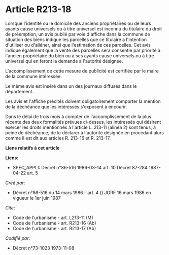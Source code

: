 # Article R213-18

Lorsque l'identité ou le domicile des anciens propriétaires ou de leurs ayants cause universels ou à titre universel est
inconnu du titulaire du droit de préemption, un avis publié par voie d'affiche dans la commune de situation des biens indique
les parcelles que ce titulaire a l'intention d'utiliser ou d'aliéner, ainsi que l'estimation de ces parcelles. Cet avis
indique également que la vente des parcelles sera consentie par priorité à l'ancien propriétaire du bien ou à ses ayants
cause universels ou à titre universel qui en feront la demande à l'autorité désignée.

L'accomplissement de cette mesure de publicité est certifiée par le maire de la commune intéressée.

Le même avis est inséré dans un des journaux diffusés dans le département.

Les avis et l'affiche précités doivent obligatoirement comporter la mention de la déchéance que les intéressés s'exposent à
encourir.

Dans le délai de trois mois à compter de l'accomplissement de la plus récente des deux formalités prévues ci-dessus, les
intéressés qui désirent exercer les droits mentionnés à l'article L. 213-11 (alinéa 2) sont tenus, à peine de déchéance, de
le déclarer à l'autorité désignée en procédant alors comme il est dit aux articles R. 213-16 et R. 213-17.

**Liens relatifs à cet article**

**Liens**:

  - SPEC_APPLI: Décret n°86-516 1986-03-14 art. 10 Décret 87-284 1987-04-22 art. 5

_Créé par_:

  - Décret n°86-516 du 14 mars 1986 - art. 4 () JORF 16 mars 1986 en vigueur le   1er juin 1987

_Cite_:

  - Code de l'urbanisme - art. L213-11 (M)
  - Code de l'urbanisme - art. R213-16 (Ab)
  - Code de l'urbanisme - art. R213-17 (Ab)

_Codifié par_:

  - Décret n°73-1023 1973-11-08

